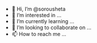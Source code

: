 - 👋 Hi, I’m @sorousheta
- 👀 I’m interested in ...
- 🌱 I’m currently learning ...
- 💞️ I’m looking to collaborate on ...
- 📫 How to reach me ...

<!---
sorousheta/sorousheta is a ✨ special ✨ repository because its `README.md` (this file) appears on your GitHub profile.
You can click the Preview link to take a look at your changes.
--->
